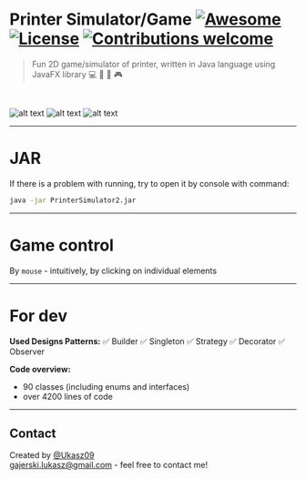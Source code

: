 # Printer Simulator/Game  [![Awesome](https://cdn.rawgit.com/sindresorhus/awesome/d7305f38d29fed78fa85652e3a63e154dd8e8829/media/badge.svg)](https://github.com/Ukasz09/Printer-Simulator-Game) [![License](http://img.shields.io/:license-mit-blue.svg?style=flat-square)](https://choosealicense.com/licenses/mit/) [![Contributions welcome](https://img.shields.io/badge/contributions-welcome-orange.svg)](https://github.com/Ukasz09/Printer-Simulator-Game)
> Fun 2D game/simulator of printer, written in Java language using JavaFX library 💻 📠 🎄 🎮
<br/>

![alt text](https://raw.githubusercontent.com/Ukasz09/PrinterSimulator/master/readmeImages/1.png)
![alt text](https://raw.githubusercontent.com/Ukasz09/PrinterSimulator/master/readmeImages/2.png)
![alt text](https://raw.githubusercontent.com/Ukasz09/PrinterSimulator/master/readmeImages/3.png)

---
# JAR
If there is a problem with running, try to open it by console with command:
```cmd
java -jar PrinterSimulator2.jar
```
---
# Game control
By `mouse` - intuitively, by clicking on individual elements

---
# For dev
**Used Designs Patterns:**
✅ Builder
✅ Singleton
✅ Strategy
✅ Decorator
✅ Observer

**Code overview:**
- 90 classes (including enums and interfaces)
- over 4200 lines of code

---
## Contact
Created by [@Ukasz09](https://github.com/Ukasz09) <br/>
gajerski.lukasz@gmail.com - feel free to contact me!

